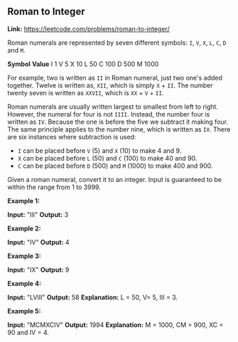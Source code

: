 ## Roman to Integer

**Link:** https://leetcode.com/problems/roman-to-integer/

Roman numerals are represented by seven different symbols: `I`, `V`, `X`, `L`, `C`, `D` and `M`.

**Symbol**       **Value**
I             1
V             5
X             10
L             50
C             100
D             500
M             1000

For example, two is written as `II` in Roman numeral, just two one's added together. Twelve is written as, `XII`, which is simply `X` + `II`. The number twenty seven is written as `XXVII`, which is `XX` + `V` + `II`.

Roman numerals are usually written largest to smallest from left to right. However, the numeral for four is not `IIII`. Instead, the number four is written as `IV`. Because the one is before the five we subtract it making four. The same principle applies to the number nine, which is written as `IX`. There are six instances where subtraction is used:

*   `I` can be placed before `V` (5) and `X` (10) to make 4 and 9. 
*   `X` can be placed before `L` (50) and `C` (100) to make 40 and 90. 
*   `C` can be placed before `D` (500) and `M` (1000) to make 400 and 900.

Given a roman numeral, convert it to an integer. Input is guaranteed to be within the range from 1 to 3999.

**Example 1:**

**Input:** "III"
**Output:** 3

**Example 2:**

**Input:** "IV"
**Output:** 4

**Example 3:**

**Input:** "IX"
**Output:** 9

**Example 4:**

**Input:** "LVIII"
**Output:** 58
**Explanation:** L = 50, V= 5, III = 3.

**Example 5:**

**Input:** "MCMXCIV"
**Output:** 1994
**Explanation:** M = 1000, CM = 900, XC = 90 and IV = 4.